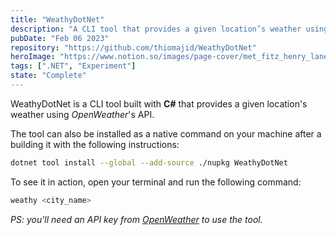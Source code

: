 ```yaml
---
title: "WeathyDotNet"
description: "A CLI tool that provides a given location’s weather using  OpenWeatherMap API"
pubDate: "Feb 06 2023"
repository: "https://github.com/thiomajid/WeathyDotNet"
heroImage: "https://www.notion.so/images/page-cover/met_fitz_henry_lane.jpg"
tags: [".NET", "Experiment"]
state: "Complete"
---
```


WeathyDotNet is a CLI tool built with **C#** that provides a given location's weather using _OpenWeather_'s API.

The tool can also be installed as a native command on your machine after a building it with the following instructions:

```bash
dotnet tool install --global --add-source ./nupkg WeathyDotNet
```

To see it in action, open your terminal and run the following command:

```bash
weathy <city_name>
```

_PS: you'll need an API key from [OpenWeather](https://openweathermap.org/) to use the tool._

